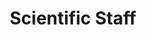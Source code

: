 ---
layout: layout-team.njk
member: Dr. med. Alessandro Rodolico
title: Scientific Staff
mail: alessandro.rodolico@tum.de
photo: "/assets/members/alessandro-rodolico.jpg"
permalink: "/team/alessandro-rodolico/"
---